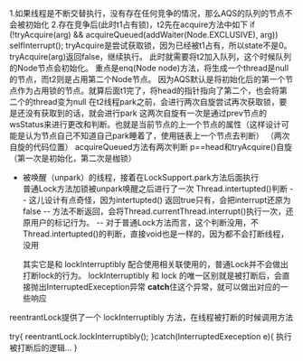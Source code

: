 

1.如果线程是不断交替执行，没有存在任何竞争的情况，那么AQS的队列的节点不会被初始化
2.存在竞争后(此时t1占有锁)，t2先在acquire方法中如下
    if (!tryAcquire(arg) &&
            acquireQueued(addWaiter(Node.EXCLUSIVE), arg))
        selfInterrupt();
tryAcquire是尝试获取锁，因为已经被t1占有，所以state不是0。   tryAcquire(arg)返回false，继续执行。
此时就需要将t2加入队列，这个时候队列的Node节点会初始化。
重点是enq(Node node)方法，将生成一个thread是null的节点，而t2则是占用第二个Node节点。
因为AQS默认是将初始化后的第一个节点作为占用锁的节点。就算后面t1完了，将head的指针指向了第二个，也会将第二个的thread变为null
在t2线程park之前，会进行两次自旋尝试再次获取锁，要是还没有获取到的话，就会进行park
这两次自旋有一次是通过prev节点的wsStatus来进行更改和判断。也就是当前节点的上一个节点的属性（这样设计可能是认为节点自己不知道自己park睡着了，使用链表上一个节点去判断）
（两次自旋的代码位置）
acquireQueued方法有两次判断 p==head和tryAcquire()自旋（第一次是初始化，第二次是枷锁）

* 被唤醒（unpark）的线程，接着在LockSupport.park方法后面执行    
普通Lock方法加锁被unpark唤醒之后进行了一次 Thread.intertupted()判断
    -- 这儿设计有点奇怪，因为intertupted() 返回true只有，会把interrupt还原为false
    -- 方法不断返回，会将Thread.currentThread.interrupt()执行一次，还原用户的标记行为。
    -- 对于普通Lock方法而言，这个判断没用，不Thread.intertupted()的判断，直接void也是一样的，因为都不会打断线程，没用
    
    其实它是和  lockInterruptibly 配合使用相关联使用的，普通Lock并不会做出打断lock的行为。
    lockInterruptibly 和 lock 的唯一区别就是被打断后，会直接抛出InterruptedExeception异常
    **catch**住这个异常，就可以做出对应的一些响应
    
reentrantLock提供了一个 lockInterruptibly 方法，在线程被打断的时候调用方法

try{
    reentrantLock.lockInterruptibly();
}catch(InterruptedExeception e){
    执行被打断后的逻辑...
}











